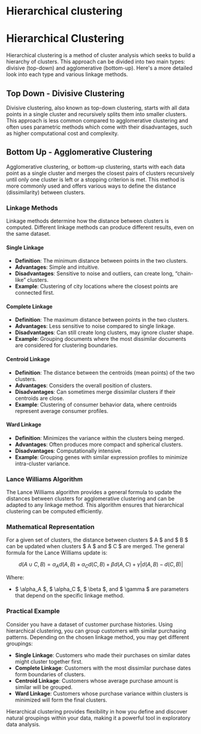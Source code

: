 # Hierarchical clustering

# Hierarchical Clustering

Hierarchical clustering is a method of cluster analysis which seeks to build a hierarchy of clusters. This approach can be divided into two main types: divisive (top-down) and agglomerative (bottom-up). Here's a more detailed look into each type and various linkage methods.

## Top Down - Divisive Clustering

Divisive clustering, also known as top-down clustering, starts with all data points in a single cluster and recursively splits them into smaller clusters. This approach is less common compared to agglomerative clustering and often uses parametric methods which come with their disadvantages, such as higher computational cost and complexity.

## Bottom Up - Agglomerative Clustering

Agglomerative clustering, or bottom-up clustering, starts with each data point as a single cluster and merges the closest pairs of clusters recursively until only one cluster is left or a stopping criterion is met. This method is more commonly used and offers various ways to define the distance (dissimilarity) between clusters.

### Linkage Methods

Linkage methods determine how the distance between clusters is computed. Different linkage methods can produce different results, even on the same dataset.

#### Single Linkage
- **Definition**: The minimum distance between points in the two clusters.
- **Advantages**: Simple and intuitive.
- **Disadvantages**: Sensitive to noise and outliers, can create long, “chain-like” clusters.
- **Example**: Clustering of city locations where the closest points are connected first.

#### Complete Linkage
- **Definition**: The maximum distance between points in the two clusters.
- **Advantages**: Less sensitive to noise compared to single linkage.
- **Disadvantages**: Can still create long clusters, may ignore cluster shape.
- **Example**: Grouping documents where the most dissimilar documents are considered for clustering boundaries.

#### Centroid Linkage
- **Definition**: The distance between the centroids (mean points) of the two clusters.
- **Advantages**: Considers the overall position of clusters.
- **Disadvantages**: Can sometimes merge dissimilar clusters if their centroids are close.
- **Example**: Clustering of consumer behavior data, where centroids represent average consumer profiles.

#### Ward Linkage
- **Definition**: Minimizes the variance within the clusters being merged.
- **Advantages**: Often produces more compact and spherical clusters.
- **Disadvantages**: Computationally intensive.
- **Example**: Grouping genes with similar expression profiles to minimize intra-cluster variance.

### Lance Williams Algorithm

The Lance Williams algorithm provides a general formula to update the distances between clusters for agglomerative clustering and can be adapted to any linkage method. This algorithm ensures that hierarchical clustering can be computed efficiently.

### Mathematical Representation

For a given set of clusters, the distance between clusters $ A $ and $ B $ can be updated when clusters $ A $ and $ C $ are merged. The general formula for the Lance Williams update is:

$$ d(A \cup C, B) = \alpha_A d(A, B) + \alpha_C d(C, B) + \beta d(A, C) + \gamma |d(A, B) - d(C, B)| $$

Where:
- $ \alpha_A $, $ \alpha_C $, $ \beta $, and $ \gamma $ are parameters that depend on the specific linkage method.

### Practical Example

Consider you have a dataset of customer purchase histories. Using hierarchical clustering, you can group customers with similar purchasing patterns. Depending on the chosen linkage method, you may get different groupings:
- **Single Linkage**: Customers who made their purchases on similar dates might cluster together first.
- **Complete Linkage**: Customers with the most dissimilar purchase dates form boundaries of clusters.
- **Centroid Linkage**: Customers whose average purchase amount is similar will be grouped.
- **Ward Linkage**: Customers whose purchase variance within clusters is minimized will form the final clusters.

Hierarchical clustering provides flexibility in how you define and discover natural groupings within your data, making it a powerful tool in exploratory data analysis.